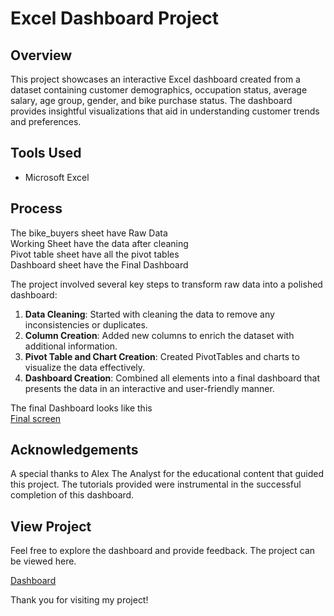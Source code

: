 # Excel Dashboard Project

## Overview

This project showcases an interactive Excel dashboard created from a dataset containing customer demographics, occupation status, average salary, age group, gender, and bike purchase status. The dashboard provides insightful visualizations that aid in understanding customer trends and preferences.


## Tools Used

- Microsoft Excel

## Process

The bike_buyers sheet have Raw Data <br>
Working Sheet have the data after cleaning <br>
Pivot table sheet have all the pivot tables <br>
Dashboard sheet have the Final Dashboard <br>

The project involved several key steps to transform raw data into a polished dashboard:
1. **Data Cleaning**: Started with cleaning the data to remove any inconsistencies or duplicates.
2. **Column Creation**: Added new columns to enrich the dataset with additional information.
3. **Pivot Table and Chart Creation**: Created PivotTables and charts to visualize the data effectively.
4. **Dashboard Creation**: Combined all elements into a final dashboard that presents the data in an interactive and user-friendly manner.

The final Dashboard looks like this <br>
[Final screen](Bikesalesdashboard.png)

## Acknowledgements

A special thanks to Alex The Analyst for the educational content that guided this project. The tutorials provided were instrumental in the successful completion of this dashboard.

## View Project

Feel free to explore the dashboard and provide feedback. The project can be viewed here.

[Dashboard](Excel_Project_on_Bike_Sales)



Thank you for visiting my project!

